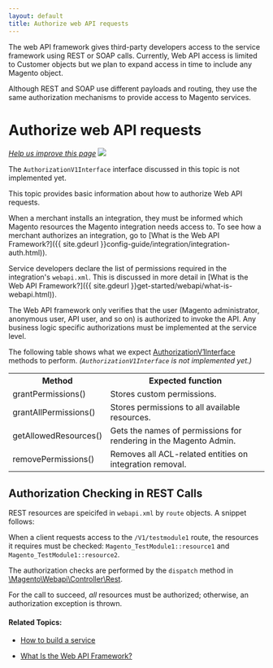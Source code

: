 ```yaml
---
layout: default
title: Authorize web API requests
---
```


<p>The web API framework gives third-party developers access to the service framework using REST or SOAP calls. Currently, Web API access is limited to Customer objects but we plan to expand access in time to include any Magento object.


Although REST and SOAP use different payloads and routing, they use the same authorization mechanisms to provide access to Magento services.</p>

# Authorize web API requests

<p><a href="{{ site.githuburl }}guides/v1.0/get-started/webapi/webapi-basic-auth.md" target="_blank"><em>Help us improve this page</em></a>&nbsp;<img src="{{ site.baseurl }}common/images/newWindow.gif"/></p>

<div class="bs-callout bs-callout-info" id="info">
  <p>The <code>AuthorizationV1Interface</code> interface discussed in this topic is not implemented yet.</p>
  </div>

This topic provides basic information about how to authorize Web API requests.

When a merchant installs an integration, they must be informed which Magento resources the Magento integration needs access to. To see how a merchant authorizes an integration, go to [What is the Web API Framework?]({{ site.gdeurl }}config-guide/integration/integration-auth.html)).

Service developers declare the list of permissions required in the integration's `webapi.xml`. This is discussed in more detail in [What is the Web API Framework?]({{ site.gdeurl }}get-started/webapi/what-is-webapi.html)).

<div class="bs-callout bs-callout-info" id="info">
  <p>The Web API framework only verifies that the user (Magento administrator, anonymous user, API user, and so on) is authorized to invoke the API. Any business logic specific authorizations must be implemented at the service level.</p>
  </div>

The following table shows what we expect <a href="{{ site.mage2000url }}app/code/Magento/Authz/Service/AuthorizationV1Interface.php" target="_blank">AuthorizationV1Interface</a> methods to perform. _(`AuthorizationV1Interface` is not implemented yet.)_

<table>
	<tbody>
		<tr>
			<th>Method</th>
			<th>Expected function</th>
		</tr>
	<tr class="even">
		<td>grantPermissions()</td>
		<td>Stores custom permissions.</td>
	</tr>
	<tr class="odd">
		<td>grantAllPermissions()</td>
		<td>Stores permissions to all available resources.</td>
	</tr>
	<tr class="even">
		<td>getAllowedResources()</td>
		<td>Gets the names of permissions for rendering in the Magento Admin.</td>
	</tr>
	<tr class="odd">
		<td>removePermissions()</td>
		<td>Removes all ACL-related entities on integration removal.</td>
	</tr>
</tbody>
</table>


## Authorization Checking in REST Calls

REST resources are speicifed in `webapi.xml` by `route` objects. A snippet follows:

<script src="https://gist.github.com/xcomSteveJohnson/13436bc6c977f82e2a8f.js"></script>

When a client requests access to the `/V1/testmodule1` route, the resources it requires must be checked: `Magento_TestModule1::resource1` and `Magento_TestModule1::resource2`.

The authorization checks are performed by the `dispatch` method in <a href="{{ site.mage2000url }}app/code/Magento/Webapi/Controller/Rest.php" target="_blank">\Magento\Webapi\Controller\Rest</a>.

For the call to succeed, _all_ resources must be authorized; otherwise, an authorization exception is thrown.

#### Related Topics:

*	<a href="{{ site.gdeurl }}extension-dev-guide/services/build-svc.html">How to build a service</a>

*	<a href="{{ site.gdeurl }}get-started/webapi/what-is-webapi.html">What Is the Web API Framework?</a>